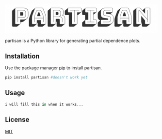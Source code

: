 ![the fucking massive partisan logo](.github/logo.png)

partisan is a Python library for generating partial dependence plots. 

## Installation

Use the package manager [pip](https://pip.pypa.io/en/stable/) to install partisan.

```bash
pip install partisan #doesn't work yet
```

## Usage

```python
i will fill this in when it works...
```

## License
[MIT](https://choosealicense.com/licenses/mit/)